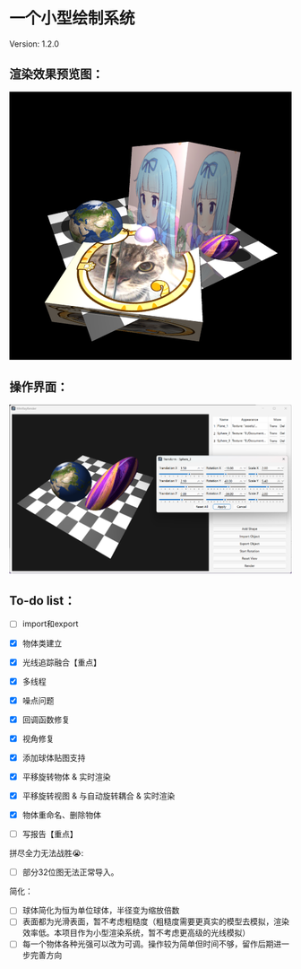 <!--
 * @Author: Wh_Xcjm
 * @Date: 2025-01-04 14:19:44
 * @LastEditor: Wh_Xcjm
 * @LastEditTime: 2025-01-13 05:48:36
 * @FilePath: \大作业\README.md
 * @Description: 
 * 
 * Copyright (c) 2025 by WhXcjm, All Rights Reserved. 
 * Github: https://github.com/WhXcjm
-->


# 一个小型绘制系统

Version: 1.2.0

## 渲染效果预览图：

![效果预览图](assets/preview2.png)

## 操作界面：

![效果预览图](assets/操作界面.png)

## To-do list：

- [ ] import和export
- [x] 物体类建立
- [x] 光线追踪融合【重点】
- [x] 多线程
- [x] 噪点问题
- [x] 回调函数修复
- [x] 视角修复
- [x] 添加球体贴图支持
- [x] 平移旋转物体 & 实时渲染
- [x] 平移旋转视图 & 与自动旋转耦合 & 实时渲染
- [x] 物体重命名、删除物体
- [ ] 写报告【重点】


拼尽全力无法战胜😭:
- [ ] 部分32位图无法正常导入。

简化：
- [ ] 球体简化为恒为单位球体，半径变为缩放倍数
- [ ] 表面都为光滑表面，暂不考虑粗糙度（粗糙度需要更真实的模型去模拟，渲染效率低。本项目作为小型渲染系统，暂不考虑更高级的光线模拟）
- [ ] 每一个物体各种光强可以改为可调。操作较为简单但时间不够，留作后期进一步完善方向